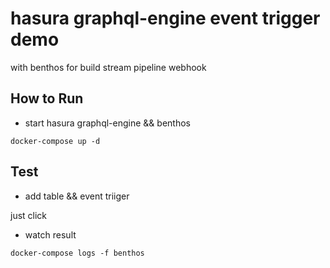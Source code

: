 # hasura graphql-engine  event trigger demo

with benthos for build stream pipeline webhook

## How to Run

* start hasura graphql-engine &&  benthos

```code
docker-compose up -d
```

## Test

* add table && event triiger

just click

* watch result

```code
docker-compose logs -f benthos
```

